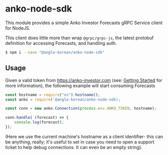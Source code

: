 # anko-node-sdk

This module provides a simple Anko Investor Forecasts gRPC Service client for NodeJS.

This client does little more than wrap `@grpc/grpc-js`, the latest protobuf definition for accessing Forecasts, and handling auth.

```bash
$ npm i --save "@anglo-korean/anko-node-sdk"
```

## Usage

Given a valid token from https://anko-investor.com (see: [Getting Started](https://github.com/anglo-korean/documentation#getting-started) for more information), the following example will start consuming Forecasts

```javascript
const hostname = require("os").hostname();
const anko = require('@anglo-korean/anko-node-sdk);

const conn = new anko.Connection(process.env.ANKO_TOKEN, hostname);

conn.handle( (forecast) => {
    console.log(forecast);
});
```

(Here we use the current machine's hostname as a client identifier- this can be anything, really; it's useful to set in case you need to open a support ticket to help debug connections. It can even be an empty string).
